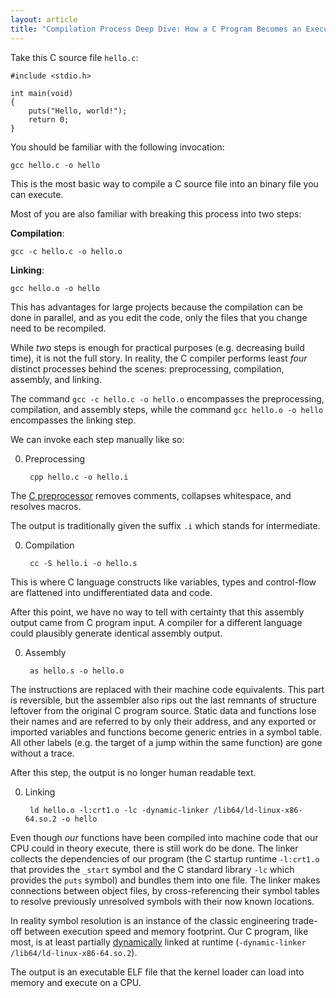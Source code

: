 ```yaml
---
layout: article
title: "Compilation Process Deep Dive: How a C Program Becomes an Executable"
---
```

Take this C source file `hello.c`:

```
#include <stdio.h>

int main(void)
{
	puts("Hello, world!");
	return 0;
}
```

You should be familiar with the following invocation:

	gcc hello.c -o hello

This is the most basic way to compile a C source file into an binary file you can execute.

Most of you are also familiar with breaking this process into two steps:

**Compilation**:

	gcc -c hello.c -o hello.o

**Linking**:

	gcc hello.o -o hello


This has advantages for large projects because the compilation can be done in parallel, and as you edit the code, only the files that you change need to be recompiled.

While *two* steps is enough for practical purposes (e.g. decreasing build time), it is not the full story.
In reality, the C compiler performs least _four_ distinct processes behind the scenes: preprocessing, compilation, assembly, and linking.

The command `gcc -c hello.c -o hello.o` encompasses the preprocessing, compilation, and assembly steps, while the command `gcc hello.o -o hello` encompasses the linking step.

We can invoke each step manually like so:

0. Preprocessing

		cpp hello.c -o hello.i

The
[C preprocessor](https://en.wikipedia.org/wiki/C_preprocessor)
removes comments, collapses whitespace, and resolves macros.

The output is traditionally given the suffix `.i` which stands for intermediate.

0. Compilation

		cc -S hello.i -o hello.s

This is where C language constructs like variables, types and control-flow are flattened into undifferentiated data and code.

After this point, we have no way to tell with certainty that this assembly output came from C program input. A compiler for a different language could plausibly generate identical assembly output.

0. Assembly

		as hello.s -o hello.o

The instructions are replaced with their machine code equivalents. This part is reversible, but
the assembler also rips out the last remnants of structure leftover from the original C program source. Static data and functions lose their names and are referred to by only their address, and any exported or imported variables and functions become generic entries in a symbol table. All other labels (e.g. the target of a jump within the same function) are gone without a trace.

After this step, the output is no longer human readable text.

0. Linking

		ld hello.o -l:crt1.o -lc -dynamic-linker /lib64/ld-linux-x86-64.so.2 -o hello

Even though _our_ functions have been compiled into machine code that our CPU could in theory execute,
there is still work do be done. The linker collects the dependencies of our program
(the C startup runtime `-l:crt1.o` that provides the `_start` symbol and the C standard library `-lc` which provides the `puts` symbol) and bundles them into one file.
The linker makes connections between object files, by cross-referencing their symbol tables
to resolve previously unresolved symbols with their now known locations.

In reality symbol resolution is an instance of
the classic engineering trade-off between
execution speed and memory footprint.
Our C program, like most, is at least partially
[dynamically](https://en.wikipedia.org/wiki/Dynamic_linker)
linked at runtime (`-dynamic-linker /lib64/ld-linux-x86-64.so.2`).

The output is an executable ELF file that the kernel loader can load into memory and execute on a CPU.
